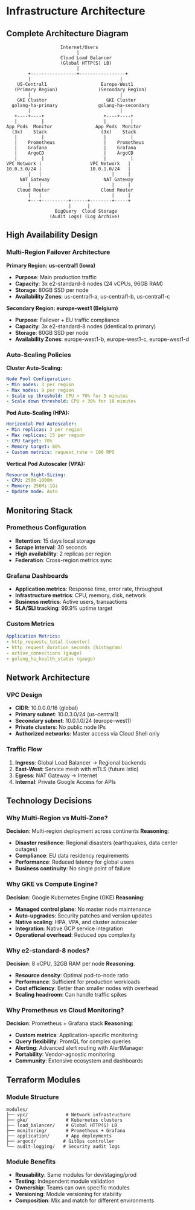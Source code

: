 # Infrastructure Architecture

## Complete Architecture Diagram

```
                    Internet/Users
                          |
                    Cloud Load Balancer
                    (Global HTTP(S) LB)
                          |
        +-----------------+-----------------+
        |                                 |
    US-Central1                    Europe-West1
   (Primary Region)               (Secondary Region)
        |                                 |
    GKE Cluster                      GKE Cluster
  golang-ha-primary               golang-ha-secondary
        |                                 |
   +----+----+                      +----+----+
   |         |                      |         |
App Pods  Monitor                App Pods  Monitor
  (3x)    Stack                    (3x)    Stack
   |         |                      |         |
   |    Prometheus                  |    Prometheus
   |    Grafana                     |    Grafana
   |    ArgoCD                      |    ArgoCD
   |         |                      |         |
VPC Network |                  VPC Network   |
10.0.3.0/24 |                  10.0.1.0/24   |
        |   |                          |     |
     NAT Gateway                    NAT Gateway
        |   |                          |     |
    Cloud Router                   Cloud Router
        |   |                          |     |
        +---+----------+------+--------+-----+
                       |      |
                  BigQuery  Cloud Storage
                (Audit Logs) (Log Archive)
```

## High Availability Design

### Multi-Region Failover Architecture

**Primary Region: us-central1 (Iowa)**
- **Purpose**: Main production traffic
- **Capacity**: 3x e2-standard-8 nodes (24 vCPUs, 96GB RAM)
- **Storage**: 80GB SSD per node
- **Availability Zones**: us-central1-a, us-central1-b, us-central1-c

**Secondary Region: europe-west1 (Belgium)**
- **Purpose**: Failover + EU traffic compliance
- **Capacity**: 3x e2-standard-8 nodes (identical to primary)
- **Storage**: 80GB SSD per node
- **Availability Zones**: europe-west1-b, europe-west1-c, europe-west1-d

### Auto-Scaling Policies

**Cluster Auto-Scaling:**
```yaml
Node Pool Configuration:
- Min nodes: 3 per region
- Max nodes: 9 per region
- Scale up threshold: CPU > 70% for 5 minutes
- Scale down threshold: CPU < 30% for 10 minutes
```

**Pod Auto-Scaling (HPA):**
```yaml
Horizontal Pod Autoscaler:
- Min replicas: 3 per region
- Max replicas: 15 per region
- CPU target: 70%
- Memory target: 80%
- Custom metrics: request_rate > 100 RPS
```

**Vertical Pod Autoscaler (VPA):**
```yaml
Resource Right-Sizing:
- CPU: 250m-1000m
- Memory: 256Mi-1Gi
- Update mode: Auto
```

## Monitoring Stack

### Prometheus Configuration
- **Retention**: 15 days local storage
- **Scrape interval**: 30 seconds
- **High availability**: 2 replicas per region
- **Federation**: Cross-region metrics sync

### Grafana Dashboards
- **Application metrics**: Response time, error rate, throughput
- **Infrastructure metrics**: CPU, memory, disk, network
- **Business metrics**: Active users, transactions
- **SLA/SLI tracking**: 99.9% uptime target

### Custom Metrics
```yaml
Application Metrics:
- http_requests_total (counter)
- http_request_duration_seconds (histogram)
- active_connections (gauge)
- golang_ha_health_status (gauge)
```

## Network Architecture

### VPC Design
- **CIDR**: 10.0.0.0/16 (global)
- **Primary subnet**: 10.0.3.0/24 (us-central1)
- **Secondary subnet**: 10.0.1.0/24 (europe-west1)
- **Private clusters**: No public node IPs
- **Authorized networks**: Master access via Cloud Shell only

### Traffic Flow
1. **Ingress**: Global Load Balancer → Regional backends
2. **East-West**: Service mesh with mTLS (future Istio)
3. **Egress**: NAT Gateway → Internet
4. **Internal**: Private Google Access for APIs

## Technology Decisions

### Why Multi-Region vs Multi-Zone?

**Decision**: Multi-region deployment across continents
**Reasoning**:
- **Disaster resilience**: Regional disasters (earthquakes, data center outages)
- **Compliance**: EU data residency requirements
- **Performance**: Reduced latency for global users
- **Business continuity**: No single point of failure

### Why GKE vs Compute Engine?

**Decision**: Google Kubernetes Engine (GKE)
**Reasoning**:
- **Managed control plane**: No master node maintenance
- **Auto-upgrades**: Security patches and version updates
- **Native scaling**: HPA, VPA, and cluster autoscaler
- **Integration**: Native GCP service integration
- **Operational overhead**: Reduced ops complexity

### Why e2-standard-8 nodes?

**Decision**: 8 vCPU, 32GB RAM per node
**Reasoning**:
- **Resource density**: Optimal pod-to-node ratio
- **Performance**: Sufficient for production workloads
- **Cost efficiency**: Better than smaller nodes with overhead
- **Scaling headroom**: Can handle traffic spikes

### Why Prometheus vs Cloud Monitoring?

**Decision**: Prometheus + Grafana stack
**Reasoning**:
- **Custom metrics**: Application-specific monitoring
- **Query flexibility**: PromQL for complex queries
- **Alerting**: Advanced alert routing with AlertManager
- **Portability**: Vendor-agnostic monitoring
- **Community**: Extensive ecosystem and dashboards

## Terraform Modules

### Module Structure
```
modules/
├── vpc/              # Network infrastructure
├── gke/              # Kubernetes clusters
├── load_balancer/    # Global HTTP(S) LB
├── monitoring/       # Prometheus + Grafana
├── application/      # App deployments
├── argocd/          # GitOps controller
└── audit-logging/   # Security audit logs
```

### Module Benefits
- **Reusability**: Same modules for dev/staging/prod
- **Testing**: Independent module validation
- **Ownership**: Teams can own specific modules
- **Versioning**: Module versioning for stability
- **Composition**: Mix and match for different environments
